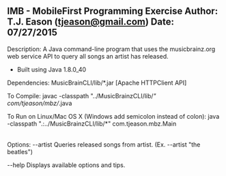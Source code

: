 IMB - MobileFirst Programming Exercise
Author: T.J. Eason (tjeason@gmail.com)
Date: 07/27/2015
---------------------------------------
Description:
A Java command-line program that uses the musicbrainz.org web service API to query all songs
 an artist has released.

 - Built using Java 1.8.0_40

 Dependencies:
 MusicBrainCLI/lib/*.jar [Apache HTTPClient API]

 To Compile:
 javac -classpath "../MusicBrainzCLI/lib/*" com/tjeason/mbz/*.java

To Run on Linux/Mac OS X (Windows add semicolon instead of colon):
java -classpath ".:../MusicBrainzCLI/lib/*" com.tjeason.mbz.Main <option> <name>

Options:
--artist <name of the artist> Queries released songs from artist. (Ex. --artist "the beatles")

--help Displays available options and tips.
